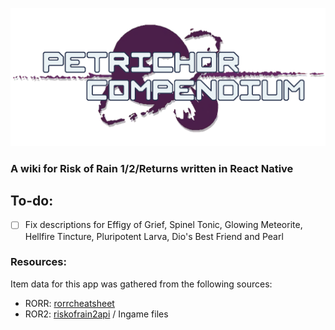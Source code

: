 ![logo](assets/logo.png)

### A wiki for Risk of Rain 1/2/Returns written in React Native

## To-do:
 - [ ] Fix descriptions for Effigy of Grief, Spinel Tonic, Glowing Meteorite, Hellfire Tincture, Pluripotent Larva, Dio's Best Friend and Pearl

### Resources:
Item data for this app was gathered from the following sources:
- RORR: [rorrcheatsheet](https://github.com/SeeJaeey/rorrcheatsheet/tree/main)
- ROR2: [riskofrain2api](http://riskofrain2api.herokuapp.com/) / Ingame files